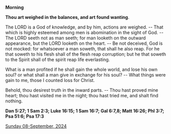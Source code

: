 **Morning**

**Thou art weighed in the balances, and art found wanting**.
 
The LORD is a God of knowledge, and by him, actions are weighed. -- That which is highly esteemed among men is abomination in the sight of God. -- The LORD seeth not as man seeth; for man looketh on the outward appearance, but the LORD looketh on the heart. -- Be not deceived, God is not mocked: for whatsoever a man soweth, that shall he also reap. For he that soweth to his flesh shall of the flesh reap corruption; but he that soweth to the Spirit shall of the spirit reap life everlasting.
 
What is a man profited if he shall gain the whole world, and lose his own soul? or what shall a man give in exchange for his soul? -- What things were gain to me, those I counted loss for Christ.
 
Behold, thou desirest truth in the inward parts. -- Thou hast proved mine heart; thou hast visited me in the night; thou hast tried me, and shalt find nothing.  

**Dan 5:27; 1 Sam 2:3; Luke 16:15; 1 Sam 16:7; Gal 6:7,8; Matt 16:26; Phl 3:7; Psa 51:6; Psa 17:3**

[Sunday 08-September, 2024](https://t.me/daily_light)
